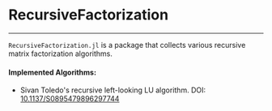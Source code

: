# RecursiveFactorization

---

`RecursiveFactorization.jl` is a package that collects various recursive matrix factorization algorithms.

#### Implemented Algorithms:

- Sivan Toledo's recursive left-looking LU algorithm. DOI: [10.1137/S0895479896297744](https://epubs.siam.org/doi/10.1137/S0895479896297744)
